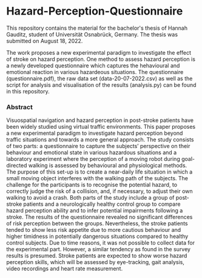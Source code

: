 # Hazard-Perception-Questionnaire
This repository contains the material for the bachelor's thesis of Hannah Gauditz, student of Universität Osnabrück, Germany. The thesis was submitted on August 18, 2022.

The work proposes a new experimental paradigm to investigate the effect of stroke on hazard perception. One method to assess hazard perception is a newly developed questionnaire which captures the hehavioural and emotional reaction in various hazardeous situations. The questionnaire (questionnaire.pdf), the raw data set (data-20-07-2022.csv) as well as the script for analysis and visualisation of the results (analysis.py) can be found in this repository.

### Abstract
Visuospatial navigation and hazard perception in post-stroke patients have been widely studied using virtual traffic environments. This paper proposes a new experimental paradigm to investigate hazard perception beyond traffic situations and towards a more general approach. The study consists of two parts: a questionnaire to capture the subjects’ perspective on their behaviour and emotional state in various hazardous situations and a laboratory experiment where the perception of a moving robot during goal-directed walking is assessed by behavioural and physiological methods. The purpose of this set-up is to create a near-daily life situation in which a small moving object interferes with the walking path of the subjects. The challenge for the participants is to recognise the potential hazard, to correctly judge the risk of a collision, and, if necessary, to adjust their own walking to avoid a crash. Both parts of the study include a group of post-stroke patients and a neurologically healthy control group to compare hazard perception ability and to infer potential impairments following a stroke. The results of the questionnaire revealed no significant differences of risk perception between the groups. Nevertheless, the stroke patients tended to show less risk appetite due to more cautious behaviour and higher timidness in potentially dangerous situations compared to healthy control subjects. Due to time reasons, it was not possible to collect data for the experimental part. However, a similar tendency as found in the survey results is presumed. Stroke patients are expected to show worse hazard perception skills, which will be assessed by eye-tracking, gait analysis, video recordings and heart rate measurement.
